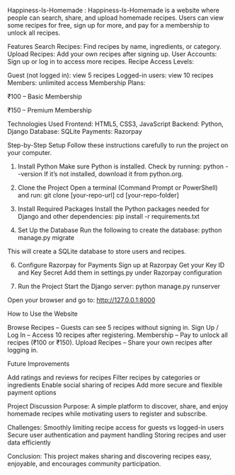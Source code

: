 Happiness-Is-Homemade :
Happiness-Is-Homemade is a website where people can search, share, and upload homemade recipes. Users can view some recipes for free, sign up for more, and pay for a membership to unlock all recipes.

Features
Search Recipes: Find recipes by name, ingredients, or category.
Upload Recipes: Add your own recipes after signing up.
User Accounts: Sign up or log in to access more recipes.
Recipe Access Levels:

Guest (not logged in): view 5 recipes
Logged-in users: view 10 recipes
Members: unlimited access
Membership Plans:

₹100 – Basic Membership

₹150 – Premium Membership

Technologies Used
Frontend: HTML5, CSS3, JavaScript
Backend: Python, Django
Database: SQLite
Payments: Razorpay

Step-by-Step Setup
Follow these instructions carefully to run the project on your computer.
1. Install Python
Make sure Python is installed. Check by running:
python --version
If it’s not installed, download it from python.org.

2. Clone the Project
Open a terminal (Command Prompt or PowerShell) and run:
git clone [your-repo-url]
cd [your-repo-folder]

3. Install Required Packages
Install the Python packages needed for Django and other dependencies:
pip install -r requirements.txt

4. Set Up the Database
Run the following to create the database:
python manage.py migrate

This will create a SQLite database to store users and recipes.

6. Configure Razorpay for Payments
Sign up at Razorpay
Get your Key ID and Key Secret
Add them in settings.py under Razorpay configuration

6. Run the Project
Start the Django server:
python manage.py runserver

Open your browser and go to:
http://127.0.0.1:8000

How to Use the Website

Browse Recipes – Guests can see 5 recipes without signing in.
Sign Up / Log In – Access 10 recipes after registering.
Membership – Pay to unlock all recipes (₹100 or ₹150).
Upload Recipes – Share your own recipes after logging in.

Future Improvements

Add ratings and reviews for recipes
Filter recipes by categories or ingredients
Enable social sharing of recipes
Add more secure and flexible payment options

Project Discussion
Purpose: A simple platform to discover, share, and enjoy homemade recipes while motivating users to register and subscribe.

Challenges:
Smoothly limiting recipe access for guests vs logged-in users
Secure user authentication and payment handling
Storing recipes and user data efficiently

Conclusion:
This project makes sharing and discovering recipes easy, enjoyable, and encourages community participation.

